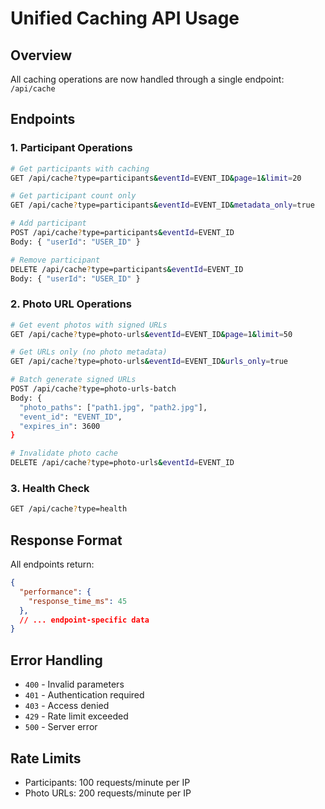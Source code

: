 # Unified Caching API Usage

## Overview
All caching operations are now handled through a single endpoint: `/api/cache`

## Endpoints

### 1. Participant Operations
```bash
# Get participants with caching
GET /api/cache?type=participants&eventId=EVENT_ID&page=1&limit=20

# Get participant count only
GET /api/cache?type=participants&eventId=EVENT_ID&metadata_only=true

# Add participant
POST /api/cache?type=participants&eventId=EVENT_ID
Body: { "userId": "USER_ID" }

# Remove participant  
DELETE /api/cache?type=participants&eventId=EVENT_ID
Body: { "userId": "USER_ID" }
```

### 2. Photo URL Operations
```bash
# Get event photos with signed URLs
GET /api/cache?type=photo-urls&eventId=EVENT_ID&page=1&limit=50

# Get URLs only (no photo metadata)
GET /api/cache?type=photo-urls&eventId=EVENT_ID&urls_only=true

# Batch generate signed URLs
POST /api/cache?type=photo-urls-batch
Body: {
  "photo_paths": ["path1.jpg", "path2.jpg"],
  "event_id": "EVENT_ID",
  "expires_in": 3600
}

# Invalidate photo cache
DELETE /api/cache?type=photo-urls&eventId=EVENT_ID
```

### 3. Health Check
```bash
GET /api/cache?type=health
```

## Response Format
All endpoints return:
```json
{
  "performance": {
    "response_time_ms": 45
  },
  // ... endpoint-specific data
}
```

## Error Handling
- `400` - Invalid parameters
- `401` - Authentication required  
- `403` - Access denied
- `429` - Rate limit exceeded
- `500` - Server error

## Rate Limits
- Participants: 100 requests/minute per IP
- Photo URLs: 200 requests/minute per IP